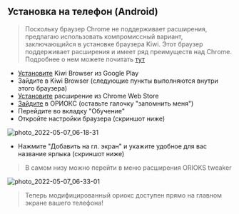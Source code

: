 ## Установка на телефон (Android)

> Поскольку браузер Chrome не поддерживает расширения,
> предлагаю использовать компромиссный вариант,
> заключающийся в установке браузера Kiwi.
> Этот браузер поддерживает расширения
> и имеет ряд преимуществ над Chrome.
> Подробнее о нем можете почитать [тут](https://kiwibrowser.com)

- [Установите](https://play.google.com/store/apps/details?id=com.kiwibrowser.browser) Kiwi Browser из Google Play
- Зайдите в Kiwi Browser
(следующие пункты выполняются внутри этого браузера)
- [Установите](https://chrome.google.com/webstore/detail/orioks-tweaker/efgdenjhcmladhmbjcmmeobggibfogep) расширение из Chrome Web Store
- [Зайдите](https://orioks.miet.ru) в ОРИОКС (оставьте галочку "запомнить меня")
- Перейдите во вкладку "Обучение"
- Откройте настройки браузера (скриншот ниже)

![photo_2022-05-07_06-18-31](https://user-images.githubusercontent.com/47709593/167236170-0e2291ed-387b-4e23-912f-04fc6bb65c3d.jpg)
- Нажмите "Добавить на гл. экран" и укажите удобное для вас название ярлыка (скриншот ниже)
> В самом низу можно перейти в меню расширения ORIOKS tweaker

![photo_2022-05-07_06-33-01](https://user-images.githubusercontent.com/47709593/167236562-ae5dac33-50a5-4c10-aa3d-aa4bb71aba82.jpg)
> Теперь модифицированный ориокс доступен
> прямо на главном экране вашего телефона!